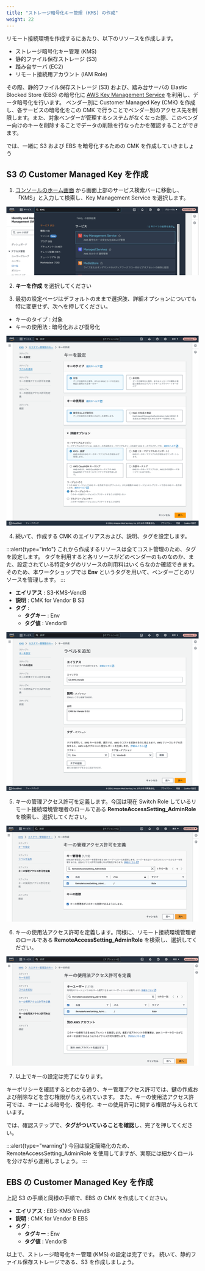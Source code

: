 ```yaml
---
title: "ストレージ暗号化キー管理 (KMS) の作成"
weight: 22
---
```

リモート接続環境を作成するにあたり、以下のリソースを作成します。

- ストレージ暗号化キー管理 (KMS)
- 静的ファイル保存ストレージ (S3)
- 踏み台サーバ (EC2)
- リモート接続用アカウント (IAM Role)

その際、静的ファイル保存ストレージ (S3) および、踏み台サーバの Elastic Blocked Store (EBS) の暗号化に [AWS Key Management Service](https://aws.amazon.com/jp/kms/) を利用し、データ暗号化を行います。
ベンダー別に Customer Managed Key (CMK) を作成し、各サービスの暗号化をこの CMK で行うことでベンダー別のアクセス先を制限します。また、対象ベンダーが管理するシステムがなくなった際、このベンダー向けのキーを削除することでデータの削除を行なったかを確認することができます。

では、一緒に S3 および EBS を暗号化するための CMK を作成していきましょう

## S3 の Customer Managed Key を作成
1. [コンソールのホーム画面](https://console.aws.amazon.com/console) から画面上部のサービス検索バーに移動し、「KMS」と入力して検索し、Key Management Service を選択します。

![kms-search](/static/02_RemoteSettingHand/02_02_KMS/kms_search.png)

2. **キーを作成** を選択してください

3. 最初の設定ページはデフォルトのままで選択肢、詳細オプションについても特に変更せず、次へを押してください。
- キーのタイプ : 対象
- キーの使用法 : 暗号化および復号化

![kms-setting1](/static/02_RemoteSettingHand/02_02_KMS/kms_setting1.png)

4. 続いて、作成する CMK のエイリアスおよび、説明、タグを設定します。

:::alert{type="info"}
これから作成するリソースは全てコスト管理のため、タグを設定します。
タグを利用すると各リソースがどのベンダーのものなのか、また、設定されている特定タグのリソースの利用料はいくらなのか確認できます。
そのため、本ワークショップでは **Env** というタグを用いて、ベンダーごとのリソースを管理します。
:::

- **エイリアス** : S3-KMS-VendB
- **説明** : CMK for Vendor B S3
- **タグ** :
  - **タグキー** : Env
  - **タグ値** : VendorB

![kms-setting2](/static/02_RemoteSettingHand/02_02_KMS/kms_setting2.png)

5. キーの管理アクセス許可を定義します。今回は現在 Switch Role しているリモート接続環境管理者のロールである **RemoteAccessSetting_AdminRole** を検索し、選択してください。

![kms-setting3](/static/02_RemoteSettingHand/02_02_KMS/kms_setting3.png)

6. キーの使用法アクセス許可を定義します。同様に、リモート接続環境管理者のロールである **RemoteAccessSetting_AdminRole** を検索し、選択してください。

![kms-setting4](/static/02_RemoteSettingHand/02_02_KMS/kms_setting4.png)

7. 以上でキーの設定は完了になります。

キーポリシーを確認するとわかる通り、キー管理アクセス許可では、鍵の作成および削除などを含む権限が与えられています。
また、キーの使用法アクセス許可では、キーによる暗号化、復号化、キーの使用許可に関する権限が与えられています。

では、確認ステップで、**タグがついていることを確認**し、完了を押してください。

:::alert{type="warning"}
今回は設定簡略化のため、RemoteAccessSetting_AdminRole を使用してますが、実際には細かくロールを分けながら運用しましょう。
:::

## EBS の Customer Managed Key を作成

上記 S3 の手順と同様の手順で、EBS の CMK を作成してください。

- **エイリアス** : EBS-KMS-VendB
- **説明** : CMK for Vendor B EBS
- **タグ** :
  - **タグキー** : Env
  - **タグ値** : VendorB

以上で、ストレージ暗号化キー管理 (KMS) の設定は完了です。
続いて、静的ファイル保存ストレージである、S3 を作成しましょう。
